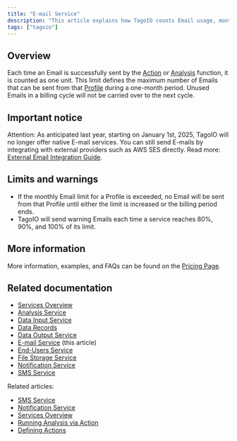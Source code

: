 ```yaml
---
title: "E-mail Service"
description: "This article explains how TagoIO counts Email usage, monthly limits and warnings, and the end of TagoIO's native E-mail service (effective January 1, 2025). It also points to alternatives and related documentation."
tags: ["tagoio"]
---
```


## Overview

Each time an Email is successfully sent by the [Action](../actions/actions) or [Analysis](../analysis/analysis-overview) function, it is counted as one unit. This limit defines the maximum number of Emails that can be sent from that [Profile](../account/profiles) during a one-month period. Unused Emails in a billing cycle will not be carried over to the next cycle.

## Important notice

Attention: As anticipated last year, starting on January 1st, 2025, TagoIO will no longer offer native E-mail services. You can still send E-mails by integrating with external providers such as AWS SES directly. Read more: [External Email Integration Guide](https://docs.tago.io/api/external-integrations/email).

## Limits and warnings

- If the monthly Email limit for a Profile is exceeded, no Email will be sent from that Profile until either the limit is increased or the billing period ends.
- TagoIO will send warning Emails each time a service reaches 80%, 90%, and 100% of its limit.

## More information

More information, examples, and FAQs can be found on the [Pricing Page](https://tago.io/pricing).

## Related documentation

- [Services Overview](../services/services-overview)
- [Analysis Service](../services/analysis-service)
- [Data Input Service](../services/data-input-service)
- [Data Records](../services/data-records-service)
- [Data Output Service](../services/data-output-service)
- [E-mail Service](#) (this article)
- [End-Users Service](../services/end-users-service)
- [File Storage Service](../services/file-storage-service)
- [Notification Service](../services/notification-service)
- [SMS Service](../services/sms-service)

Related articles:
- [SMS Service](../services/sms-service)
- [Notification Service](../services/notification-service)
- [Services Overview](../services/services-overview)
- [Running Analysis via Action](../actions/running-analysis-via-action)
- [Defining Actions](../actions/actions)